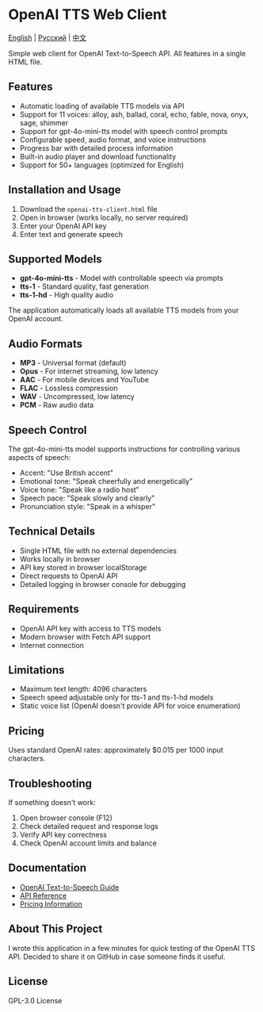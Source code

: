 # OpenAI TTS Web Client

[English](README.MD) | [Русский](README.RU.MD) | [中文](README.ZH.MD)

Simple web client for OpenAI Text-to-Speech API. All features in a single HTML file.

## Features

- Automatic loading of available TTS models via API
- Support for 11 voices: alloy, ash, ballad, coral, echo, fable, nova, onyx, sage, shimmer
- Support for gpt-4o-mini-tts model with speech control prompts
- Configurable speed, audio format, and voice instructions
- Progress bar with detailed process information
- Built-in audio player and download functionality
- Support for 50+ languages (optimized for English)

## Installation and Usage

1. Download the `openai-tts-client.html` file
2. Open in browser (works locally, no server required)
3. Enter your OpenAI API key
4. Enter text and generate speech

## Supported Models

- **gpt-4o-mini-tts** - Model with controllable speech via prompts
- **tts-1** - Standard quality, fast generation
- **tts-1-hd** - High quality audio

The application automatically loads all available TTS models from your OpenAI account.

## Audio Formats

- **MP3** - Universal format (default)
- **Opus** - For internet streaming, low latency
- **AAC** - For mobile devices and YouTube
- **FLAC** - Lossless compression
- **WAV** - Uncompressed, low latency
- **PCM** - Raw audio data

## Speech Control

The gpt-4o-mini-tts model supports instructions for controlling various aspects of speech:

- Accent: "Use British accent"
- Emotional tone: "Speak cheerfully and energetically"
- Voice tone: "Speak like a radio host"
- Speech pace: "Speak slowly and clearly"
- Pronunciation style: "Speak in a whisper"

## Technical Details

- Single HTML file with no external dependencies
- Works locally in browser
- API key stored in browser localStorage
- Direct requests to OpenAI API
- Detailed logging in browser console for debugging

## Requirements

- OpenAI API key with access to TTS models
- Modern browser with Fetch API support
- Internet connection

## Limitations

- Maximum text length: 4096 characters
- Speech speed adjustable only for tts-1 and tts-1-hd models
- Static voice list (OpenAI doesn't provide API for voice enumeration)

## Pricing

Uses standard OpenAI rates: approximately $0.015 per 1000 input characters.

## Troubleshooting

If something doesn't work:

1. Open browser console (F12)
2. Check detailed request and response logs
3. Verify API key correctness
4. Check OpenAI account limits and balance

## Documentation

- [OpenAI Text-to-Speech Guide](https://platform.openai.com/docs/guides/text-to-speech)
- [API Reference](https://platform.openai.com/docs/api-reference/audio/createSpeech)
- [Pricing Information](https://openai.com/pricing)

## About This Project

I wrote this application in a few minutes for quick testing of the OpenAI TTS API. Decided to share it on GitHub in case someone finds it useful.

## License

GPL-3.0 License
